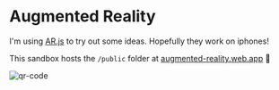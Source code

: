 # Augmented Reality

I'm using [AR.js](https://ar-js-org.github.io/AR.js-Docs/) to try out some ideas. Hopefully they work on iphones!

This sandbox hosts the `/public` folder at [augmented-reality.web.app](https://augmented-reality.web.app) 🥳

![qr-code](https://raw.githubusercontent.com/michaelfitzhavey/sandbox/master/augmented-reality/8code.png)